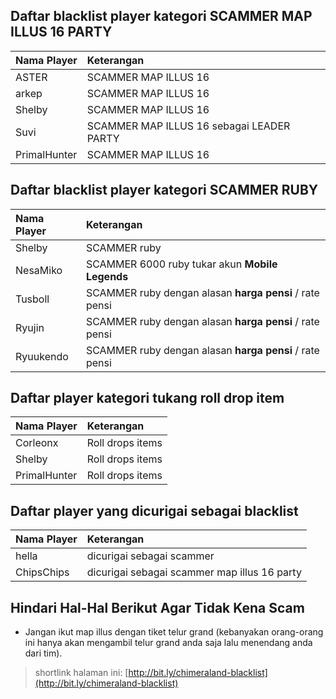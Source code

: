 <!-- include translator.html -->

## Daftar blacklist player kategori SCAMMER MAP ILLUS 16 PARTY
| Nama Player | Keterangan |
| :--- | :--- |
| ASTER | SCAMMER MAP ILLUS 16 |
| arkep | SCAMMER MAP ILLUS 16 |
| Shelby | SCAMMER MAP ILLUS 16 |
| Suvi | SCAMMER MAP ILLUS 16 sebagai LEADER PARTY |
| PrimalHunter | SCAMMER MAP ILLUS 16 |

## Daftar blacklist player kategori SCAMMER RUBY

| Nama Player | Keterangan |
| :--- | :--- |
| Shelby | SCAMMER ruby |
| NesaMiko | SCAMMER 6000 ruby tukar akun **Mobile Legends** |
| Tusboll | SCAMMER ruby dengan alasan **harga pensi** / rate pensi |
| Ryujin | SCAMMER ruby dengan alasan **harga pensi** / rate pensi |
| Ryuukendo | SCAMMER ruby dengan alasan **harga pensi** / rate pensi |

## Daftar player kategori tukang roll drop item

| Nama Player | Keterangan |
| :--- | :--- |
| Corleonx | Roll drops items |
| Shelby | Roll drops items |
| PrimalHunter | Roll drops items |

## Daftar player yang dicurigai sebagai blacklist


| Nama Player | Keterangan |
| :--- | :--- |
| hella | dicurigai sebagai scammer |
| ChipsChips | dicurigai sebagai scammer map illus 16 party |

## Hindari Hal-Hal Berikut Agar Tidak Kena Scam
- Jangan ikut map illus dengan tiket telur grand (kebanyakan orang-orang ini hanya akan mengambil telur grand anda saja lalu menendang anda dari tim).

> shortlink halaman ini: [http://bit.ly/chimeraland-blacklist](http://bit.ly/chimeraland-blacklist)

